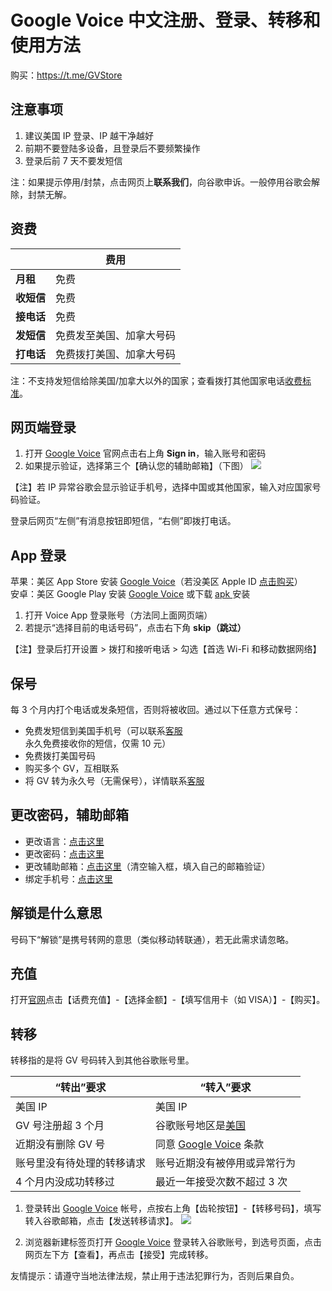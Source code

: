 # Google Voice 中文注册、登录、转移和使用方法

购买：https://t.me/GVStore

## 注意事项

1. 建议美国 IP 登录、IP 越干净越好
2. 前期不要登陆多设备，且登录后不要频繁操作
3. 登录后前 7 天不要发短信

注：如果提示停用/封禁，点击网页上**联系我们**，向谷歌申诉。一般停用谷歌会解除，封禁无解。

## 资费

|  | 费用 | 
|---|---|
| **月租** | 免费 | 
| **收短信** | 免费 |  
| **接电话** | 免费|   
| **发短信** | 免费发至美国、加拿大号码|  
| **打电话** | 免费拨打美国、加拿大号码|

注：不支持发短信给除美国/加拿大以外的国家；查看拨打其他国家电话[收费标准](https://voice.google.com/u/0/rates?pli=1)。

## 网页端登录

1. 打开 [Google Voice](https://voice.google.com/) 官网点击右上角 **Sign in**，输入账号和密码
2. 如果提示验证，选择第三个【确认您的辅助邮箱】（下图）
![](https://i.imgur.com/ZSuOzOH.png)

【注】若 IP 异常谷歌会显示验证手机号，选择中国或其他国家，输入对应国家号码验证。

登录后网页“左侧”有消息按钮即短信，“右侧”即拨打电话。

## App 登录

苹果：美区 App Store 安装 [Google Voice](https://apps.apple.com/us/app/google-voice/id318698524)（若没美区 Apple ID [点击购买](https://t.me/GVStore)）\
安卓：美区 Google Play 安装 [Google Voice](https://play.google.com/store/apps/details?id=com.google.android.apps.googlevoice&hl=zh&gl=US) 或下载 [apk ](https://apkpure.com/search?q=Google+Voice)安装

1. 打开 Voice App 登录账号（方法同上面网页端）
2. 若提示“选择目前的电话号码”，点击右下角 **skip（跳过）**

【注】登录后打开设置 > 拨打和接听电话 > 勾选【首选 Wi-Fi 和移动数据网络】

## 保号
每 3 个月内打个电话或发条短信，否则将被收回。通过以下任意方式保号：
 - 免费发短信到美国手机号（可以联系[客服](https://t.me/GVStore)永久免费接收你的短信，仅需 10 元）
 - 免费拨打美国号码
 - 购买多个 GV，互相联系
 - 将 GV 转为永久号（无需保号），详情联系[客服](https://t.me/GVStore)

## 更改密码，辅助邮箱
- 更改语言：[点击这里](https://myaccount.google.com/language?gar=1)
- 更改密码：[点击这里](https://myaccount.google.com/signinoptions/password)
- 更改辅助邮箱：[点击这里](https://myaccount.google.com/recovery/email)（清空输入框，填入自己的邮箱验证）
- 绑定手机号：[点击这里](https://myaccount.google.com/signinoptions/rescuephone)

## 解锁是什么意思
号码下“解锁”是携号转网的意思（类似移动转联通），若无此需求请忽略。

## 充值
打开[官网](https://voice.google.com/u/0/billing)点击【话费充值】-【选择金额】-【填写信用卡（如 VISA）】-【购买】。

## 转移
转移指的是将 GV 号码转入到其他谷歌账号里。

| “转出”要求 | “转入”要求 |  
|---|---|
|美国 IP|美国 IP|
| GV 号注册超 3 个月 | 谷歌账号地区是[美国](https://policies.google.com/terms) |  
| 近期没有删除 GV 号| 同意 [Google Voice](https://voice.google.com) 条款 | 
| 账号里没有待处理的转移请求| 账号近期没有被停用或异常行为 | 
| 4 个月内没成功转移过| 最近一年接受次数不超过 3 次| 

1. 登录转出 [Google Voice](https://voice.google.com) 帐号，点按右上角【齿轮按钮】-【转移号码】，填写转入谷歌邮箱，点击【发送转移请求】。
![](https://i.imgur.com/b4sTmtB.png)

2. 浏览器新建标签页打开 [Google Voice](https://voice.google.com) 登录转入谷歌账号，到选号页面，点击网页左下方【查看】，再点击【接受】完成转移。

友情提示：请遵守当地法律法规，禁止用于违法犯罪行为，否则后果自负。
